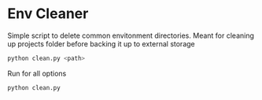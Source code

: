 # Env Cleaner

Simple script to delete common envitonment directories. Meant for cleaning up projects folder before backing it up to external storage

```bash
python clean.py <path>
```

Run for all options 
```bash
python clean.py
```

